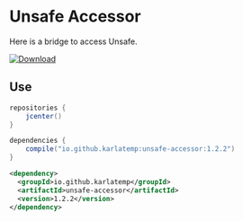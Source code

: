 # Unsafe Accessor

Here is a bridge to access Unsafe.

[ ![Download](https://api.bintray.com/packages/karlatemp/unsafe-accessor/unsafe-accessor/images/download.svg?) ](https://bintray.com/karlatemp/unsafe-accessor/unsafe-accessor/)

## Use

```groovy
repositories {
    jcenter()
}

dependencies {
    compile("io.github.karlatemp:unsafe-accessor:1.2.2")
}
```

```xml
<dependency>
  <groupId>io.github.karlatemp</groupId>
  <artifactId>unsafe-accessor</artifactId>
  <version>1.2.2</version>
</dependency>
```
